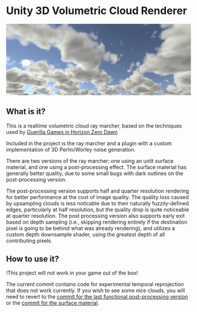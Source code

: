 # Unity 3D Volumetric Cloud Renderer

![Scrolling Volumetric Cloud Render](https://github.com/spencer-melnick/spencer-melnick/raw/master/images/cloud_render.gif)

## What is it?

This is a realtime volumetric cloud ray marcher, based on the techniques used by [Guerilla Games in Horizon Zero Dawn](http://killzone.dl.playstation.net/killzone/horizonzerodawn/presentations/Siggraph15_Schneider_Real-Time_Volumetric_Cloudscapes_of_Horizon_Zero_Dawn.pdf)

Included in the project is the ray marcher and a plugin with a custom implementation of 3D Perlin/Worley noise generation.

There are two versions of the ray marcher: one using an unlit surface material, and one using a post-processing effect. The surface material has generally better quality, due to some small bugs with dark outlines on the post-processing version.

The post-processing version supports half and quarter resolution rendering for better performance at the cost of image quality. The quality loss caused by upsampling clouds is less noticable due to their naturally fuzzily-defined edges, particularly at half resolution, but the quality drop is quite noticeable at quarter resolution. The post processing version also supports early exit based on depth sampling (i.e., skipping rendering entirely if the destination pixel is going to be behind what was already rendering), and utilizes a custom depth downsample shader, using the greatest depth of all contributing pixels.

## How to use it?

!This project will not work in your game out of the box!

The current commit contains code for experimental temporal reprojection that does not work currently. If you wish to see some nice clouds, you will need to revert to the [commit for the last functional post-processing version](https://github.com/spencer-melnick/Chalice/commit/ad475f468e0bae0ae46a472d35a493a61e6efae1) or the [commit for the surface material](https://github.com/spencer-melnick/Chalice/commit/a77bd104669fb0a2b431b6dd5dcc92215a224919).
